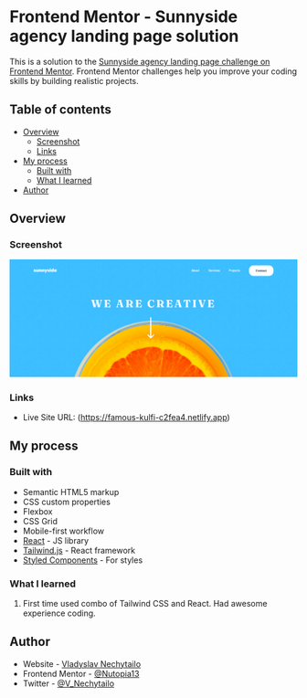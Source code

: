 # Frontend Mentor - Sunnyside agency landing page solution

This is a solution to the [Sunnyside agency landing page challenge on Frontend Mentor](https://www.frontendmentor.io/challenges/sunnyside-agency-landing-page-7yVs3B6ef). Frontend Mentor challenges help you improve your coding skills by building realistic projects.

## Table of contents

- [Overview](#overview)
  - [Screenshot](#screenshot)
  - [Links](#links)
- [My process](#my-process)
  - [Built with](#built-with)
  - [What I learned](#what-i-learned)
- [Author](#author)


## Overview



### Screenshot

![](./src/assets/Screenshot%202022-09-15%20at%2019-02-38%20SunnySide.png)




### Links

- Live Site URL: (https://famous-kulfi-c2fea4.netlify.app)

## My process

### Built with

- Semantic HTML5 markup
- CSS custom properties
- Flexbox
- CSS Grid
- Mobile-first workflow
- [React](https://reactjs.org/) - JS library
- [Tailwind.js](https://tailwindcss.com/) - React framework
- [Styled Components](https://styled-components.com/) - For styles


### What I learned

1. First time used combo of Tailwind CSS and React. Had awesome experience coding. 


## Author

- Website - [Vladyslav Nechytailo](https://www.littlethingsportfolio.com/)
- Frontend Mentor - [@Nutopia13](https://www.frontendmentor.io/solutions/taiwind-css-and-react-ReRdqaHKyVe)
- Twitter - [@V_Nechytailo](https://twitter.com/V_Nechytailo)


